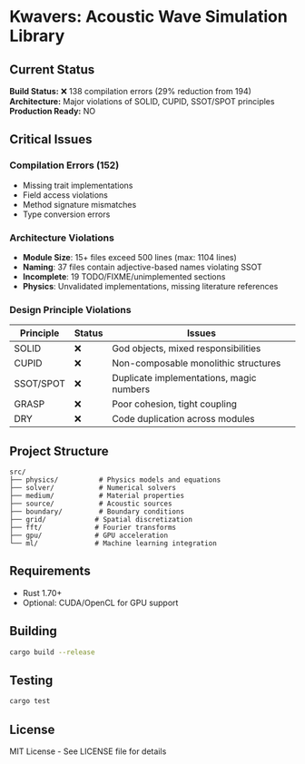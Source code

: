 # Kwavers: Acoustic Wave Simulation Library

## Current Status

**Build Status:** ❌ 138 compilation errors (29% reduction from 194)
**Architecture:** Major violations of SOLID, CUPID, SSOT/SPOT principles  
**Production Ready:** NO  

## Critical Issues

### Compilation Errors (152)
- Missing trait implementations
- Field access violations  
- Method signature mismatches
- Type conversion errors

### Architecture Violations
- **Module Size**: 15+ files exceed 500 lines (max: 1104 lines)
- **Naming**: 37 files contain adjective-based names violating SSOT
- **Incomplete**: 19 TODO/FIXME/unimplemented sections
- **Physics**: Unvalidated implementations, missing literature references

### Design Principle Violations

| Principle | Status | Issues |
|-----------|--------|--------|
| SOLID | ❌ | God objects, mixed responsibilities |
| CUPID | ❌ | Non-composable monolithic structures |
| SSOT/SPOT | ❌ | Duplicate implementations, magic numbers |
| GRASP | ❌ | Poor cohesion, tight coupling |
| DRY | ❌ | Code duplication across modules |

## Project Structure

```
src/
├── physics/          # Physics models and equations
├── solver/           # Numerical solvers
├── medium/           # Material properties
├── source/           # Acoustic sources
├── boundary/         # Boundary conditions
├── grid/            # Spatial discretization
├── fft/             # Fourier transforms
├── gpu/             # GPU acceleration
└── ml/              # Machine learning integration
```

## Requirements

- Rust 1.70+
- Optional: CUDA/OpenCL for GPU support

## Building

```bash
cargo build --release
```

## Testing

```bash
cargo test
```

## License

MIT License - See LICENSE file for details